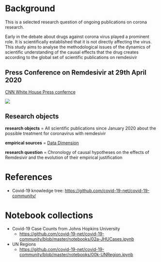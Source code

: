 # Background
This is a selected research question of ongoing publications on corona research.


Early in the debate about drugs against corona virus played a prominent role. It is scientifically established that it is not directly affecting the virus. This study aims to analyse the methodological issues of the dynamics of scientific understanding of the causal effects that the drug creates according to the global set of scientific publications on remdesivir

## Press Conference on Remdesivir at 29th April 2020
[CNN White House Press confernce](https://edition.cnn.com/2020/04/29/health/gilead-sciences-remdesivir-covid-19-treatment/index.html)


![](assets/markdown-img-paste-20200430105831341.png)

## Research objects

**research objects** = All scientific publications since January 2020 about the possible treatment for coronavirus with remdesivir

**empirical sources** = [Data Dimension](https://app.dimensions.ai/discover/publication?search_text=%222019-nCoV%22%20OR%20%22COVID-19%22%20OR%20%E2%80%9CSARS-CoV-2%E2%80%9D%20OR%20((%22coronavirus%22%20%20OR%20%22corona%20virus%22)%20AND%20(Wuhan%20OR%20China))&search_type=kws&search_field=full_search&and_facet_year=2020)

**research question** = Chronology of causal hypotheses on the effects of Remdesivir and the evolution of their empirical justification

# References

- Covid-19 knowledge tree: https://github.com/covid-19-net/covid-19-community/

# Notebook collections

- Covid-19 Case Counts from Johns Hopkins University
  - https://github.com/covid-19-net/covid-19-community/blob/master/notebooks/02a-JHUCases.ipynb
- UN Regions
  - https://github.com/covid-19-net/covid-19-community/blob/master/notebooks/00k-UNRegion.ipynb
